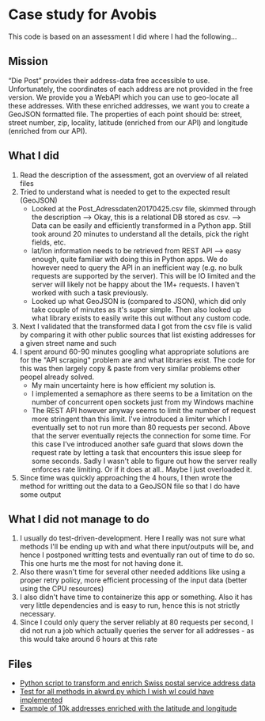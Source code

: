 # Case study for Avobis 
This code is based on an assessment I did where I had the following...

## Mission 
“Die Post” provides their address-data free accessible to use. Unfortunately, the coordinates
of each address are not provided in the free version. We provide you a WebAPI which you
can use to geo-locate all these addresses. With these enriched addresses, we want you to
create a GeoJSON formatted file. The properties of each point should be: street, street
number, zip, locality, latitude (enriched from our API) and longitude (enriched from our
API).

## What I did
1. Read the description of the assessment, got an overview of all related files
2. Tried to understand what is needed to get to the expected result (GeoJSON)
      - Looked at the Post_Adressdaten20170425.csv file, skimmed through the description --> Okay, this is a relational DB stored as csv. --> Data can be easily and efficiently transformed in a Python app. Still took around 20 minutes to understand all the details, pick the right fields, etc.
      - lat/lon information needs to be retrieved from REST API --> easy enough, quite familiar with doing this in Python apps. We do however need to query the API in an inefficient way (e.g. no bulk requests are supported by the server). This will be IO limited and the server will likely not be happy about the 1M+ requests. I haven't worked with such a task previously.
      - Looked up what GeoJSON is (compared to JSON), which did only take couple of minutes as it's super simple. Then also looked up what library exists to easily write this out without any custom code. 
3. Next I validated that the transformed data I got from the csv file is valid by comparing it with other public sources that list existing addresses for a given street name and such
4. I spent around 60-90 minutes googling what appropriate solutions are for the "API scraping" problem are and what libraries exist. The code for this was then largely copy & paste from very similar problems other peopel already solved.
      - My main uncertainty here is how efficient my solution is.
      - I implemented a semaphore as there seems to be a limitation on the number of concurrent open sockets just from my Windows machine
      - The REST API however anyway seems to limit the number of request more stringent than this limit. I've introduced a limiter which I eventually set to not run more than 80 requests per second. Above that the server eventually rejects the connection for some time. For this case I've introduced another safe guard that slows down the request rate by letting a task that encounters this issue sleep for some seconds. Sadly I wasn't able to figure out how the server really enforces rate limiting. Or if it does at all.. Maybe I just overloaded it.
5. Since time was quickly approaching the 4 hours, I then wrote the method for writting out the data to a GeoJSON file so that I do have some output

## What I did not manage to do
1. I usually do test-driven-development. Here I really was not sure what methods I'll be ending up with and what there input/outputs will be, and hence I postponed writting tests and eventually ran out of time to do so. This one hurts me the most for not having done it.
2. Also there wasn't time for several other needed additions like using a proper retry policy, more efficient processing of the input data (better using the CPU resources)
3. I also didn't have time to containerize this app or something. Also it has very little dependencies and is easy to run, hence this is not strictly necessary.
4. Since I could only query the server reliably at 80 requests per second, I did not run a job which actually queries the server for all addresses - as this would take around 6 hours at this rate

## Files
- [Python script to transform and enrich Swiss postal service address data](akwrd.py)
- [Test for all methods in akwrd.py which I wish wI could have implemented](test_akwrd.py)
- [Example of 10k addresses enriched with the latitude and longitude](Post_Adressdaten20170425.geojson)
